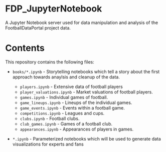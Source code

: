 # FDP_JupyterNotebook
A Jupyter Notebook server used for data manipulation and analysis of the FootballDataPortal project data.


# Contents
This repository contains the following files:
* `books/*.ipynb` - Storytelling notebooks which tell a story about the first approach towards anaylsis and cleanup of the data.
    * `players.ipynb` - Extensive data of football players
    * `player_valuations.ipynb` - Market valuations of football players.
    * `games.ipynb` - Individual games of football.
    * `game_lineups.ipynb` - Lineups of the individual games.
    * `game_events.ipynb` - Events within a football game.
    * `competitions.ipynb` - Leagues and cups.
    * `clubs.ipynb` - Football clubs.
    * `club_games.ipynb` - Games of a football club.
    * `appearances.ipynb` - Appearances of players in games.

* `*.ipynb` - Parameterized notebooks which will be used to generate data visualizations for experts and fans
    
